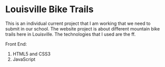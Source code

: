 # Louisville Bike Trails
This is an individual current project that I am working that we need to submit in our school.
The website project is about different mountain bike trails here in Louisville.
The technologies that I used are the ff.

Front End:
1. HTML5 and CSS3
2. JavaScript
